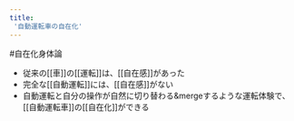 ```yaml
---
title:
 '自動運転車の自在化'
---
```


#自在化身体論
- 従来の[[車]]の[[運転]]は、[[自在感]]があった
- 完全な[[自動運転]]には、[[自在感]]がない
- 自動運転と自分の操作が自然に切り替わる&mergeするような運転体験で、[[自動運転車]]の[[自在化]]ができる
